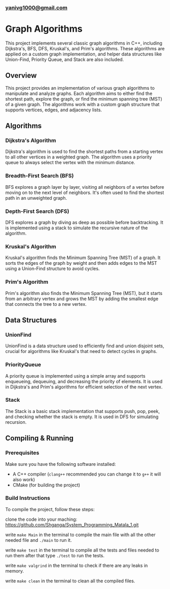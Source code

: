 ### yanivg1000@gmail.com

# Graph Algorithms

This project implements several classic graph algorithms in C++, including Dijkstra's, BFS, DFS, Kruskal's, and Prim's algorithms. These algorithms are applied on a custom graph implementation, and helper data structures like Union-Find, Priority Queue, and Stack are also included.

## Overview

This project provides an implementation of various graph algorithms to manipulate and analyze graphs. Each algorithm aims to either find the shortest path, explore the graph, or find the minimum spanning tree (MST) of a given graph. The algorithms work with a custom graph structure that supports vertices, edges, and adjacency lists.

## Algorithms

### Dijkstra's Algorithm

Dijkstra's algorithm is used to find the shortest paths from a starting vertex to all other vertices in a weighted graph. The algorithm uses a priority queue to always select the vertex with the minimum distance.

### Breadth-First Search (BFS)

BFS explores a graph layer by layer, visiting all neighbors of a vertex before moving on to the next level of neighbors. It's often used to find the shortest path in an unweighted graph.

### Depth-First Search (DFS)

DFS explores a graph by diving as deep as possible before backtracking. It is implemented using a stack to simulate the recursive nature of the algorithm.

### Kruskal's Algorithm

Kruskal's algorithm finds the Minimum Spanning Tree (MST) of a graph. It sorts the edges of the graph by weight and then adds edges to the MST using a Union-Find structure to avoid cycles.

### Prim's Algorithm

Prim's algorithm also finds the Minimum Spanning Tree (MST), but it starts from an arbitrary vertex and grows the MST by adding the smallest edge that connects the tree to a new vertex.

## Data Structures

### UnionFind

UnionFind is a data structure used to efficiently find and union disjoint sets, crucial for algorithms like Kruskal's that need to detect cycles in graphs.

### PriorityQueue

A priority queue is implemented using a simple array and supports enqueueing, dequeuing, and decreasing the priority of elements. It is used in Dijkstra's and Prim's algorithms for efficient selection of the next vertex.

### Stack

The Stack is a basic stack implementation that supports push, pop, peek, and checking whether the stack is empty. It is used in DFS for simulating recursion.

## Compiling & Running

### Prerequisites

Make sure you have the following software installed:

- A C++ compiler (`clang++` recommended you can change it to `g++` it will also work)
- CMake (for building the project)

### Build Instructions

To compile the project, follow these steps:

clone the code into your maching: https://github.com/Shganga/System_Programming_Matala_1.git

write `make Main` in the terminal to compile the main file with all the other needed file and `./main` to run it.

write `make test` in the terminal to compile all the tests and files needed to run them after that type `./test` to run the tests.

write `make valgrind` in the terminal to check if there are any leaks in memory.

write `make clean` in the terminal to clean all the compiled files.
